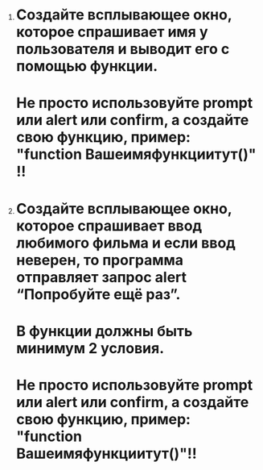 1. # Создайте всплывающее окно, которое спрашивает имя у пользователя и выводит его с помощью функции. 
   # Не просто использовуйте prompt или alert или confirm, а создайте свою функцию, пример: "function Вашеимяфункциитут()" ‼️
2. # Создайте всплывающее окно, которое спрашивает ввод любимого фильма и если ввод неверен, то программа отправляет запрос alert “Попробуйте ещё раз”. 
   # В функции должны быть минимум 2 условия. 
   # Не просто использовуйте prompt или alert или confirm, а создайте свою функцию, пример: "function Вашеимяфункциитут()"‼️   
